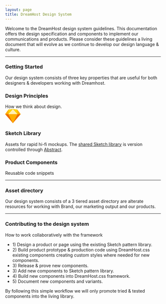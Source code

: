 ```yaml
---
layout: page
title: DreamHost Design System
---
```


<p class="t-4">Welcome to the DreamHost design system guidelines. This documentation offers the design specification and components to implement our communications and products. Please consider these guidelines a living document that will evolve as we continue to develop our design language &amp; culture.</p>

<hr />

<h3>Getting Started</h3>

<p>Our design system consists of three key properties that are useful for both designers &amp; developers working with Dreamhost.</p>

<div class="u-clearfix">
	<div class="g-1_3 bg-c-g100 p-4">
		<h3 class="m-bottom-2">Design Principles</h3>
		How we think about design.
	</div>
	<div class="g-1_3 bg-c-g100 p-4">
		<a href="/"><svg class="t-center m-bottom-4" width="50px" xmlns="http://www.w3.org/2000/svg" viewBox="0 0 231 209"><style>.st0{fill:#ffae00}</style><path class="st0" d="M115.5 209L0 74.8 50 7l65.5-7L181 7l50 67.8L115.5 209z"/><path d="M115.5 209L0 74.8h231L115.5 209z" fill="#ec6c00"/><path class="st0" d="M115.5 209L46.8 74.8h137.5L115.5 209z"/><path d="M115.5 0L46.8 74.8h137.5L115.5 0z" fill="#ffefb4"/><path class="st0" d="M50 7L24.3 41.1 0 74.8h47.2L50 7zm131 0l25.7 34.1L231 74.8h-47.2L1817z"/><path d="M50 7l-3.3 67.8L115.5 0 50 7zm131 0l3.3 67.8L115.5 0 181 7z" fill="#fed305"/></svg></a>
		<h3 class="m-bottom-2">Sketch Library</h3>
		Assets for rapid hi-fi mockups. The <a href="https://blog.goabstract.com/sketch-libraries-abstract-linked-libraries-4c73c10750d0" target="_blank">shared Sketch library</a> is version controlled through <a href="https://www.goabstract.com/" target="_blank">Abstract</a>.
	</div>
	<div class="g-1_3 bg-c-g100 p-4 m-bottom-2">
		<h3 class="m-bottom-2">Product Components</h3>
		Reusable code snippets
	</div>
</div>

<hr />

<h3>Asset directory</h3>

<p>Our design system consists of a 3 tiered asset directory are alterate resources for working with Brand, our marketing output and our products.</p>

<hr />

<h3>Contributing to the design system</h3>

<p>How to work collaboratively with the framework</p>

<ul class="m-bottom-3">
	<li>1) Design a product or page using the existing Sketch pattern library.</li>
	<li>2) Build product prototype &amp; production code using DreamHost.css existing components creating custom styles where needed for new components.</li>
	<li>3) Release &amp; prove new components.</li>
	<li>3) Add new components to Sketch pattern library.</li>
	<li>4) Build new components into DreamHost.css framework.</li>
	<li>5) Document new components and variants.</li>
</ul>

<p>By following this simple workflow we will only promote tried &amp; tested components into the living library.</p>